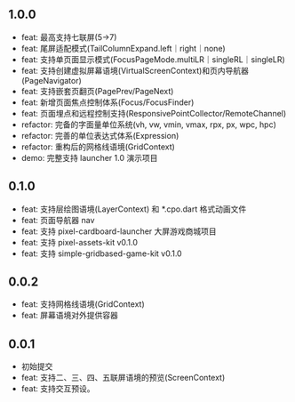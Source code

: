 ## 1.0.0

* feat: 最高支持七联屏(5->7)
* feat: 尾屏适配模式(TailColumnExpand.left｜right｜none)
* feat: 支持单页面显示模式(FocusPageMode.multiLR｜singleRL｜singleLR)
* feat: 支持创建虚拟屏幕语境(VirtualScreenContext)和页内导航器(PageNavigator)
* feat: 支持嵌套页翻页(PagePrev/PageNext)
* feat: 新增页面焦点控制体系(Focus/FocusFinder)
* feat: 页面埋点和远程控制支持(ResponsivePointCollector/RemoteChannel)
* refactor: 完备的字面量单位系统(vh, vw, vmin, vmax, rpx, px, wpc, hpc)
* refactor: 完善的单位表达式体系(Expression)
* refactor: 重构后的网格线语境(GridContext)
* demo: 完整支持 launcher 1.0 演示项目

## 0.1.0

* feat: 支持层绘图语境(LayerContext) 和 *.cpo.dart 格式动画文件
* feat: 页面导航器 nav
* feat: 支持 pixel-cardboard-launcher 大屏游戏商城项目
* feat: 支持 pixel-assets-kit v0.1.0
* feat: 支持 simple-gridbased-game-kit v0.1.0

## 0.0.2

* feat: 支持网格线语境(GridContext)
* feat: 屏幕语境对外提供容器

## 0.0.1

* 初始提交
* feat: 支持二、三、四、五联屏语境的预览(ScreenContext)
* feat: 支持交互预设。
